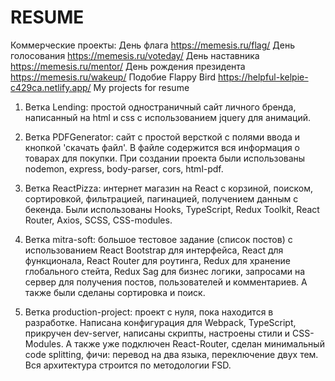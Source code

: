 

# RESUME

Коммерческие проекты:
День флага https://memesis.ru/flag/
День голосования https://memesis.ru/voteday/
День наставника https://memesis.ru/mentor/
День рождения президента https://memesis.ru/wakeup/
Подобие Flappy Bird https://helpful-kelpie-c429ca.netlify.app/
My projects for resume

1. Ветка Lending: простой одностраничный сайт личного бренда, написанный на html и css с использованием jquery для анимаций.

2. Ветка PDFGenerator: сайт с простой версткой с полями ввода и кнопкой 'скачать файл'. В файле содержится вся информация о товарах для покупки. При создании проекта были использованы nodemon, express, body-parser, cors, html-pdf.

3. Ветка ReactPizza: интернет магазин на React с корзиной, поиском, сортировкой, фильтрацией, пагинацией, получением данным с бекенда. Были использованы Hooks, TypeScript, Redux Toolkit, React Router, Axios, SCSS, CSS-modules.

4. Ветка mitra-soft: большое тестовое задание (список постов) с использованием React Bootstrap для интерфейса, React для функционала, React Router для роутинга, Redux для хранение глобального стейта, Redux Sag для бизнес логики, запросами на сервер для получения постов, пользователей и комментариев. А также были сделаны сортировка и поиск.

5. Ветка production-project: проект с нуля, пока находится в разработке. Написана конфигурация для Webpack, TypeScript, прикручен dev-server, написаны скрипты, настроены стили и CSS-Modules. А также уже подключен React-Router, сделан минимальный code splitting, фичи: перевод на два языка, переключение двух тем. Вся архитектура строится по методологии FSD.
